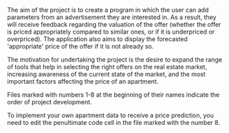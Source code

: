 The aim of the project is to create a program in which the user can add parameters from an advertisement they are interested in. As a result, they will receive feedback regarding the valuation of the offer (whether the offer is priced appropriately compared to similar ones, or if it is underpriced or overpriced). The application also aims to display the forecasted 'appropriate' price of the offer if it is not already so.

The motivation for undertaking the project is the desire to expand the range of tools that help in selecting the right offers on the real estate market, increasing awareness of the current state of the market, and the most important factors affecting the price of an apartment.

Files marked with numbers 1-8 at the beginning of their names indicate the order of project development.

To implement your own apartment data to receive a price prediction, you need to edit the penultimate code cell in the file marked with the number 8.
